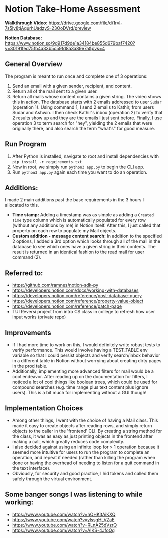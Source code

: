 # Notion Take-Home Assessment

**Walkthrough Video:** https://drive.google.com/file/d/1rvl-7s5ly8tjAqurhUadzyS-23OoDVrd/preview

**Notion Database:** https://www.notion.so/9d917d9de1a34184be855d679baf7420?v=30191fed75fb4a33b5c59fd8a3a89e7a&pvs=4

## General Overview
The program is meant to run once and complete one of 3 operations:
1. Send an email with a given sender, recipient, and content.
2. Return all of the mail sent to a given user.
3. Return all mails whose content contains a given string.
The video shows this in action. The database starts with 2 emails addressed to user `Sudar` (operation 1). Using command 1, I send 2 emails to Kathir, from users Sudar and Ashwin. I then check Kathir's inbox (operation 2) to verify that 2 results show up and they are the emails I just sent before. Finally, I use operation 3 to term search for "hey", yielding the 2 emails that were originally there, and also search the term "what's" for good measure.

## Run Program
1. After Python is installed, navigate to root and install dependencies with `pip install -r requirements.txt`
2. Now in root, we simply run `python3 app.py` to begin the CLI app.
3. Run `python3 app.py` again each time you want to do an operation.

## Additions:
I made 2 main additions past the base requirements in the 3 hours I allocated to this.
- **Time stamp:** Adding a timestamp was as simple as adding a `Created Time` type column which is automatically populated for every row (without any additions by me) in Notion itself. After this, I just called that property on each row to populate my Mail objects.
- **Custom addition - message content search:** In addition to the specified 2 options, I added a 3rd option which looks through all of the mail in the database to see which ones have a given string in their contents. The result is returned in an identical fashion to the read mail for user command (2).

## Referred to:
- https://github.com/ramnes/notion-sdk-py
- https://developers.notion.com/docs/working-with-databases
- https://developers.notion.com/reference/post-database-query
- https://developers.notion.com/reference/property-value-object
- https://developers.notion.com/reference/patch-page
- TUI Reversi project from intro CS class in college to refresh how user input works (private repo)

## Improvements
- If I had more time to work on this, I would definitely write robust tests to verify performance. This would involve having a TEST_TABLE env variable so that I could persist objects and verify search/inbox behavior in a different table in Notion without worrying about creating dirty pages in the prod table.
- Additionally, implementing more advanced filters for mail would be a cool endeavor. After reading up on the documentation for filters, I noticed a lot of cool things like boolean trees, which could be used for compound searches (e.g. time range plus text content plus ignore users). This is a bit much for implementing without a GUI though! 

## Implementation Choices
- Among other things, I went with the choice of having a Mail class. This made it easy to create objects after reading rows, and simply return objects to the caller in the 'frontend' CLI. By creating a string method for the class, it was as easy as just printing objects in the frontend after making a call, which greatly reduces code complexity.
- I also decided against using an infinite loop for > 1 operation because it seemed more intuitive for users to run the program to complete an operation, and repeat if needed (rather than killing the program when done or having the overhead of needing to listen for a quit command in the text interface).
- Obviously, for security and good practice, I hid tokens and called them safely through the virtual environment. 

## Some banger songs I was listening to while working:
- https://www.youtube.com/watch?v=hOHKltAiKXQ
- https://www.youtube.com/watch?v=ylssgHLVZaE
- https://www.youtube.com/watch?v=RLnA25dVzrQ
- https://www.youtube.com/watch?v=AIKS-4JfoQg
